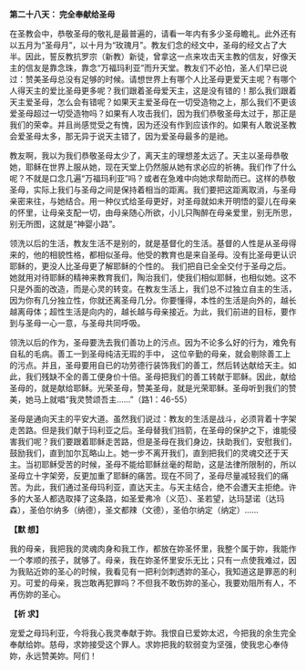 **第二十八天： 完全奉献给圣母**

在圣教会中，恭敬圣母的敬礼是最普遍的，请看一年内有多少圣母瞻礼。此外还有以五月为“圣母月”，以十月为“玫瑰月”。教友们念的经文中，圣母的经文占了大半。因此，誓反教抗罗宗（新教）新徒，曾拿这一点来攻击天主教的信友，好像天主的信友是靠念珠，靠念“万福玛利亚”而升天堂。教友们不必怕，圣人们早已说过：赞美圣母总没有足够的时候。请想世界上有哪个人比圣母更爱天主呢？有哪个人得天主的爱比圣母更多呢？我们跟着圣母爱天主，这是没有错的！那么我们跟着天主爱圣母，怎么会有错呢？如果天主爱圣母在一切受造物之上，那么我们不更该爱圣母超过一切受造物吗？如果有人攻击我们，因为我们恭敬圣母太过于，那正是我们的荣幸。并且尚感觉受之有愧，因为还没有作到应该作的。如果有人敢说圣教会爱圣母太多，那无异于说天主错了，因为爱圣母最多的是祂。

教友啊，我以为我们恭敬圣母太少了，离天主的理想差太远了。天主以圣母恭敬她，耶稣在世界上服从她，现在天堂上仍然服从她有求必应的祈祷。我们作了什么呢？不就是口念几遍“万福玛利亚”吗？或者在急难中向她求帮助而已。这样的恭敬圣母，实际上我们与圣母之间是保持着相当的距离。我们要把这距离取消，与圣母亲密来往，与她结合。用一种仪式给圣母更好，对圣母就如未开明悟的婴儿在母亲的怀里，让母亲支配一切，由母亲随心所欲，小儿只陶醉在母亲爱里，别无所思，别无所图，这就是“神婴小路”。

领洗以后的生活，教友生活不是别的，就是基督化的生活。基督的人性是从圣母得来的，他的相貌性格，都相似圣母。他受的教育也是来自圣母。没有比圣母更认识耶稣的，更没人比圣母更了解耶稣的个性的。 我们把自已全全交付于圣母之后。她就用对待耶稣的精神来教育我们，陶治我们，使我们相似耶稣，也相似她。这不只是外面的改造，而是心灵的转变。在教友生活上，我们总不过独立自主的生活，因为你有几分独立性，你就还离圣母几分。你要懂得，本性的生活是向外的，越长越离母体；超性生活是向内的，越长越与母亲接近。为此，我们前进的目标，要作到与圣母一心一意，与圣母共同呼吸。

领洗以后的作为，圣母要洗去我们善功上的污点。因为不论多么好的行为，难免有自私的毛病。善工一到圣母纯洁无瑕的手中， 这位辛勤的母亲，就会剔除善工上的污点。并且，圣母要用自已的功劳德行装饰我们的善工，然后转达献给天主。如此，我们残缺不全的善工便身价十倍。圣母把我们的善工转献于耶稣。因此，献给圣母的，就是献给耶稣。光荣圣母，赞美圣母，就是光荣耶稣。圣母听到我们的赞美，她马上就唱“我灵赞颂吾主……”（路1：46-55）

圣母是通向天主的平安大道。虽然我们说过：教友的生活是战斗，必须背着十字架走苦路。但是我们献于玛利亚之后。圣母替我们挡箭，在圣母的保护之下，谁能侵害我们呢？我们要跟着耶稣走苦路，但是圣母在我们身边，扶助我们，安慰我们，鼓励我们，直到加尔瓦略山上。她一步不离开我们，直到把我们的灵魂交还于天主。当初耶稣受苦的时候，圣母不能给耶稣丝毫的帮助，这是法律所限制的，所以圣母立十字架旁，反更加重了耶稣的痛苦。现在不同了，圣母尽量减轻我们的痛苦。为此，我们通过圣母玛利亚，直达天主。与天主结合，绝不会遭天主拒绝。许多的大圣人都选取择了这条路，如圣爱弗冷（义范）、圣若望，达玛瑟诺（达玛森），圣伯尔纳多（纳德），圣文都辣（文德），圣伯尔纳定（纳定）……

**【默 想】**

我的母亲，我把我的灵魂肉身和我工作，都放在妳圣怀里，我整个属于妳，我能作一个孝顺的孩子，就够了。母亲，我在妳圣怀里安乐无比；只有一点使我难过，因为我贴近妳的圣心的时候，我看见有一把利剑刺透妳的圣心，我知道这是罪恶的利刃。可爱的母亲，我岂敢再犯罪吗？不但我不敢伤妳的圣心，我要劝阻所有人，不再伤妳的圣心。

**【祈 求】**

宠爱之母玛利亚，今将我心我灵奉献于妳。我恨自已爱妳太迟，今把我的余生完全奉献给妳。慈母，求妳接受这个罪人。求妳把我的软弱变为坚强，使我忠心奉侍妳，永远赞美妳。阿们！